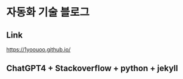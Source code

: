 # 자동화 기술 블로그

## Link
https://1yoouoo.github.io/

## ChatGPT4 + Stackoverflow + python + jekyll




